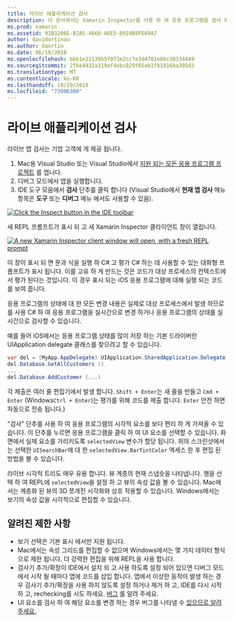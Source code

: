 ```yaml
---
title: 라이브 애플리케이션 검사
description: 이 문서에서는 Xamarin Inspector를 사용 하 여 응용 프로그램을 검사 하는 방법을 설명 합니다. 또한 Xamarin Inspector 도구의 제한 사항을 설명 합니다.
ms.prod: xamarin
ms.assetid: 91B3206E-B2A5-4660-A6E5-B924B8FE69A7
author: davidortinau
ms.author: daortin
ms.date: 06/19/2018
ms.openlocfilehash: bbb1e21139b5f073e2cc7e3d4781e8bc38334449
ms.sourcegitcommit: 2fbe4932a319af4ebc829f65eb1fb1816ba305d3
ms.translationtype: MT
ms.contentlocale: ko-KR
ms.lasthandoff: 10/29/2019
ms.locfileid: "73006300"
---
```

# <a name="inspecting-live-applications"></a>라이브 애플리케이션 검사

라이브 앱 검사는 기업 고객에 게 제공 됩니다.

1. Mac용 Visual Studio 또는 Visual Studio에서 [지원 되는 모든 응용 프로그램 프로젝트](~/tools/inspector/install.md#supported-platforms) 를 엽니다.
1. 디버그 모드에서 앱을 실행합니다.
1. IDE 도구 모음에서 **검사** 단추를 클릭 합니다 (Visual Studio에서 **현재 앱 검사** 메뉴 항목은 **도구** 또는 **디버그** 메뉴 에서도 사용할 수 있음).

[![](inspect-images/mac-heres-the-button.png "Click the Inspect button in the IDE toolbar")](inspect-images/mac-heres-the-button.png#lightbox)

새 REPL 프롬프트가 표시 되 고 새 Xamarin Inspector 클라이언트 창이 열립니다.

[![](inspect-images/inspector-0.7.0-map-inspect-small.png "A new Xamarin Inspector client window will open, with a fresh REPL prompt")](inspect-images/inspector-0.7.0-map-inspect.png#lightbox)

이 창이 표시 되 면 문과 식을 실행 하 C# 고 평가 C# 하는 데 사용할 수 있는 대화형 프롬프트가 표시 됩니다. 이를 고유 하 게 만드는 것은 코드가 대상 프로세스의 컨텍스트에서 평가 된다는 것입니다. 이 경우 표시 되는 iOS 응용 프로그램에 대해 실행 되는 코드를 보여 줍니다.

응용 프로그램의 상태에 대 한 모든 변경 내용은 실제로 대상 프로세스에서 발생 하므로를 사용 C# 하 여 응용 프로그램을 실시간으로 변경 하거나 응용 프로그램의 상태를 실시간으로 검사할 수 있습니다.

예를 들어 iOS에서는 응용 프로그램 상태를 많이 저장 하는 기본 드라이버란 UIApplication delegate 클래스를 찾으려고 할 수 있습니다.

```csharp
var del = (MyApp.AppDelegate) UIApplication.SharedApplication.Delegate
del.Database.GetAllCustomers ()
...
del.Database.AddCustomer (...)
```

각 제출은 여러 줄 편집기에서 발생 합니다. `Shift + Enter`는 새 줄을 만들고 `Cmd + Enter` (Windows`Ctrl + Enter`)는 평가를 위해 코드를 제출 합니다. `Enter` 안전 하면 자동으로 전송 됩니다.)

"검사" 단추를 사용 하 여 응용 프로그램의 시각적 요소를 보다 편리 하 게 가져올 수 있습니다. 이 단추를 누르면 응용 프로그램을 클릭 하 여 UI 요소를 선택할 수 있습니다. 화면에서 실제 요소를 가리키도록 `selectedView` 변수가 할당 됩니다. 위의 스크린샷에서는 선택한 `UISearchBar`에 대 한 `selectedView.BarTintColor` 액세스 한 후 편집 된 방법을 볼 수 있습니다.

라이브 시각적 트리도 매우 유용 합니다. 뷰 계층의 현재 스냅숏을 나타냅니다. 행을 선택 하 여 REPL에 `selectedView`을 설정 하 고 뷰의 속성 값을 볼 수 있습니다. Mac에서는 계층화 된 뷰의 3D 쪼개진 시각화와 상호 작용할 수 있습니다. Windows에서는 보기의 속성 값을 시각적으로 편집할 수 있습니다.

## <a name="known-limitations"></a>알려진 제한 사항

- 보기 선택은 기본 표시 에서만 지원 됩니다.
- Mac에서는 속성 그리드를 편집할 수 없으며 Windows에서는 몇 가지 데이터 형식으로 제한 됩니다. 더 강력한 편집을 위해 REPL을 사용 합니다.
- 검사기 추가/확장이 IDE에서 설치 되 고 사용 하도록 설정 되어 있으면 디버그 모드에서 시작 될 때마다 앱에 코드를 삽입 합니다. 앱에서 이상한 동작이 발생 하는 경우 검사기 추가/확장을 사용 하지 않도록 설정 하거나 제거 하 고, IDE를 다시 시작 하 고, rechecking를 시도 하세요. [버그](~/tools/inspector/install.md#reporting-bugs) 를 알려 주세요.
- UI 요소를 검사 하 여 해당 요소를 변경 하는 경우 버그를 나타낼 수 [있으므로 알려주세요.](~/tools/inspector/install.md#reporting-bugs)
